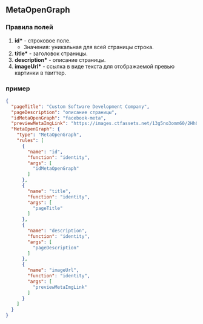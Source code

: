 ## MetaOpenGraph

### Правила полей

1. **id\*** - строковое поле.
   - Значения: уникальная для всей страницы строка.
2. **title\*** - заголовок страницы.
3. **description\*** - описание страницы.
4. **imageUrl\*** - ссылка в виде текста для отображаемой превью картинки в твиттер.

### пример

```JSON
{
  "pageTitle": "Custom Software Development Company",
  "pageDescription": "описание страницы",
  "idMetaOpenGraph": "facebook-meta",
  "previewMetaImgLink": "https://images.ctfassets.net/13g5no3omm60/2Hh0Z8QJ0oey57imyU5wVB/db5bfa1112a1863372a155d7737e3517/logo__1_.jpg",
  "MetaOpenGraph": {
    "type": "MetaOpenGraph",
    "rules": [
      {
        "name": "id",
        "function": "identity",
        "args": [
          "idMetaOpenGraph"
        ]
      },
      {
        "name": "title",
        "function": "identity",
        "args": [
          "pageTitle"
        ]
      },
      {
        "name": "description",
        "function": "identity",
        "args": [
          "pageDescription"
        ]
      },
      {
        "name": "imageUrl",
        "function": "identity",
        "args": [
          "previewMetaImgLink"
        ]
      }
    ]
  }
}
```
